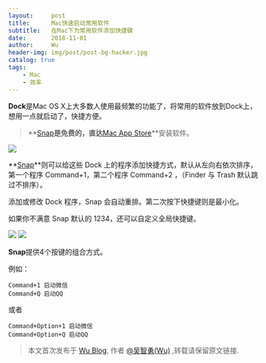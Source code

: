 ```yaml
---
layout:     post
title:      Mac快速启动常用软件
subtitle:   在Mac下为常用软件添加快捷键
date:       2018-11-01
author:     Wu
header-img: img/post/post-bg-hacker.jpg
catalog: true
tags:
    - Mac
    - 效率
---
```


**Dock**是Mac OS X上大多数人使用最频繁的功能了，将常用的软件放到Dock上，想用一点就启动了，快捷方便。

>**[Snap](https://itunes.apple.com/cn/app/snap/id418073146?mt=12)**是免费的，直达**[Mac App Store](https://itunes.apple.com/cn/app/snap/id418073146?mt=12)**安装软件。

[![](https://ws1.sinaimg.cn/large/006tNbRwgy1fwsekbhqppj30rl0azdhl.jpg)](https://itunes.apple.com/cn/app/snap/id418073146?mt=12)

**[Snap](https://itunes.apple.com/cn/app/snap/id418073146?mt=12)**则可以给这些 Dock 上的程序添加快捷方式，默认从左向右依次排序，第一个程序 Command+1，第二个程序 Command+2 ，（Finder 与 Trash 默认跳过不排序）。

添加或修改 Dock 程序，Snap 会自动重排。第二次按下快捷键则是最小化。

如果你不满意 Snap 默认的 1234，还可以自定义全局快捷键。

![](https://ws1.sinaimg.cn/large/006tNbRwgy1fwserk0c4bj30nm0mqn2x.jpg)
![](https://ws3.sinaimg.cn/large/006tNbRwgy1fwtphidcarj30nm0mq413.jpg)

**Snap**提供4个按键的组合方式。

例如：
```
Command+1 启动微信
Command+Q 启动QQ
```
或者
```
Command+Option+1 启动微信
Command+Option+Q 启动QQ
```

> 本文首次发布于 [Wu Blog](https://blog.wu06.com/), 作者 [@吴智勇(Wu)](https://github.com/yuexueyu) ,转载请保留原文链接.